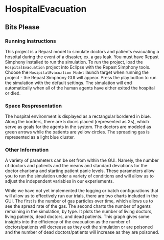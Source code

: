 # HospitalEvacuation
## Bits Please

### Running Instructions
This project is a Repast model to simulate doctors and patients evacuating a hospital during the event of a disaster, ex. a gas leak. You must have Repast Simphony installed to run the simulation. To run the project, load the `HospitalEvacuation` project into Eclipse with the Repast Simphony tools. Choose the `HosipitalEvacuation Model` launch target when running the project - the Repast Simphony GUI will appear. Press the play button to run the simulation with the default settings. The simulation will end automatically when all of the human agents have either exited the hospital or died.

### Space Respresentation
The hospital environment is displayed as a rectangular bordered in blue. Along the borders, there are 5 doors placed (represented as Xs), which serve as goals for the agents in the system. The doctors are modeled as green arrows while the patients are yellow circles. The spreading gas is represented as a light blue cluster.

### Other Information
A variety of parameters can be set from within the GUI. Namely, the number of doctors and patients and the means and standard deviations for the doctor charisma and starting patient panic levels. These parameters allow you to run the simulation under a variety of conditions and will allow us to adjust the independent variables in our experiements.

While we have not yet implemented the logging or batch configurations that will allow us to effectively run our trials, there are two charts included in the GUI. The first is the number of gas particles over time, which allows us to see the spread rate of the gas. The second charts the number of agents remaining in the simulation, by type. It plots the number of living doctors, living patients, dead doctors, and dead patients. This graph gives some insights into the efficiency of the evacuation as the number of doctors/patients will decrease as they exit the simulation or are poisoned and the number of dead doctors/patients will increase as they are poisoned.
